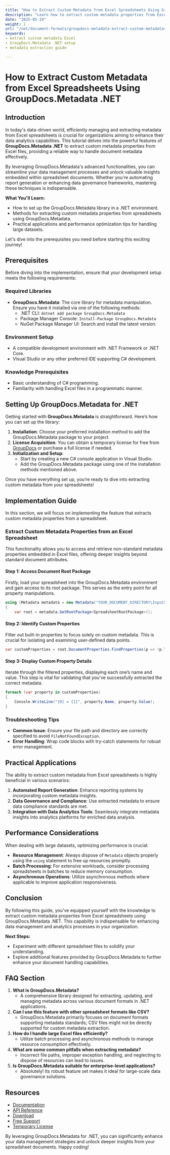 ```yaml
---
title: "How to Extract Custom Metadata from Excel Spreadsheets Using GroupDocs.Metadata .NET"
description: "Learn how to extract custom metadata properties from Excel spreadsheets using GroupDocs.Metadata .NET. Streamline your data management processes with our step-by-step guide."
date: "2025-05-19"
weight: 1
url: "/net/document-formats/groupdocs-metadata-extract-custom-metadataspreadsheet/"
keywords:
- extract custom metadata Excel
- GroupDocs.Metadata .NET setup
- metadata extraction guide

---
```



# How to Extract Custom Metadata from Excel Spreadsheets Using GroupDocs.Metadata .NET

## Introduction
In today's data-driven world, efficiently managing and extracting metadata from Excel spreadsheets is crucial for organizations aiming to enhance their data analytics capabilities. This tutorial delves into the powerful features of **GroupDocs.Metadata .NET** to extract custom metadata properties from Excel files, providing a reliable way to handle document metadata effectively.

By leveraging GroupDocs.Metadata's advanced functionalities, you can streamline your data management processes and unlock valuable insights embedded within spreadsheet documents. Whether you're automating report generation or enhancing data governance frameworks, mastering these techniques is indispensable.

**What You'll Learn:**
- How to set up the GroupDocs.Metadata library in a .NET environment.
- Methods for extracting custom metadata properties from spreadsheets using GroupDocs.Metadata.
- Practical applications and performance optimization tips for handling large datasets.

Let's dive into the prerequisites you need before starting this exciting journey!

## Prerequisites
Before diving into the implementation, ensure that your development setup meets the following requirements:

### Required Libraries
- **GroupDocs.Metadata**: The core library for metadata manipulation. Ensure you have it installed via one of the following methods:
  - .NET CLI: `dotnet add package GroupDocs.Metadata`
  - Package Manager Console: `Install-Package GroupDocs.Metadata`
  - NuGet Package Manager UI: Search and install the latest version.

### Environment Setup
- A compatible development environment with .NET Framework or .NET Core.
- Visual Studio or any other preferred IDE supporting C# development.

### Knowledge Prerequisites
- Basic understanding of C# programming.
- Familiarity with handling Excel files in a programmatic manner.

## Setting Up GroupDocs.Metadata for .NET
Getting started with **GroupDocs.Metadata** is straightforward. Here’s how you can set up the library:

1. **Installation**: Choose your preferred installation method to add the GroupDocs.Metadata package to your project.
2. **License Acquisition**: You can obtain a temporary license for free from [GroupDocs](https://purchase.groupdocs.com/temporary-license/) or purchase a full license if needed.
3. **Initialization and Setup**:
   - Start by creating a new C# console application in Visual Studio.
   - Add the GroupDocs.Metadata package using one of the installation methods mentioned above.

Once you have everything set up, you’re ready to dive into extracting custom metadata from your spreadsheets!

## Implementation Guide
In this section, we will focus on implementing the feature that extracts custom metadata properties from a spreadsheet. 

### Extract Custom Metadata Properties from an Excel Spreadsheet
This functionality allows you to access and retrieve non-standard metadata properties embedded in Excel files, offering deeper insights beyond standard document attributes.

#### Step 1: Access Document Root Package
Firstly, load your spreadsheet into the GroupDocs.Metadata environment and gain access to its root package. This serves as the entry point for all property manipulations.
```csharp
using (Metadata metadata = new Metadata("YOUR_DOCUMENT_DIRECTORY\InputXls"))
{
    var root = metadata.GetRootPackage<SpreadsheetRootPackage>();
```
#### Step 2: Identify Custom Properties
Filter out built-in properties to focus solely on custom metadata. This is crucial for isolating and examining user-defined data points.
```csharp
var customProperties = root.DocumentProperties.FindProperties(p => !p.Tags.Contains(Tags.Document.BuiltIn));
```
#### Step 3: Display Custom Property Details
Iterate through the filtered properties, displaying each one’s name and value. This step is vital for validating that you’ve successfully extracted the correct metadata.
```csharp
foreach (var property in customProperties)
{
    Console.WriteLine("{0} = {1}", property.Name, property.Value);
}
```
### Troubleshooting Tips
- **Common Issue**: Ensure your file path and directory are correctly specified to avoid `FileNotFoundException`.
- **Error Handling**: Wrap code blocks with try-catch statements for robust error management.

## Practical Applications
The ability to extract custom metadata from Excel spreadsheets is highly beneficial in various scenarios:
1. **Automated Report Generation**: Enhance reporting systems by incorporating custom metadata insights.
2. **Data Governance and Compliance**: Use extracted metadata to ensure data compliance standards are met.
3. **Integration with Data Analytics Tools**: Seamlessly integrate metadata insights into analytics platforms for enriched data analysis.

## Performance Considerations
When dealing with large datasets, optimizing performance is crucial:
- **Resource Management**: Always dispose of `Metadata` objects properly using the `using` statement to free up resources promptly.
- **Batch Processing**: For extensive workloads, consider processing spreadsheets in batches to reduce memory consumption.
- **Asynchronous Operations**: Utilize asynchronous methods where applicable to improve application responsiveness.

## Conclusion
By following this guide, you've equipped yourself with the knowledge to extract custom metadata properties from Excel spreadsheets using GroupDocs.Metadata .NET. This capability is indispensable for enhancing data management and analytics processes in your organization.

**Next Steps:**
- Experiment with different spreadsheet files to solidify your understanding.
- Explore additional features provided by GroupDocs.Metadata to further enhance your document handling capabilities.

## FAQ Section
1. **What is GroupDocs.Metadata?**
   - A comprehensive library designed for extracting, updating, and managing metadata across various document formats in .NET applications.
2. **Can I use this feature with other spreadsheet formats like CSV?**
   - GroupDocs.Metadata primarily focuses on document formats supporting metadata standards; CSV files might not be directly supported for custom metadata extraction.
3. **How do I handle large Excel files efficiently?**
   - Utilize batch processing and asynchronous methods to manage resource consumption effectively.
4. **What are some common pitfalls when extracting metadata?**
   - Incorrect file paths, improper exception handling, and neglecting to dispose of resources can lead to issues.
5. **Is GroupDocs.Metadata suitable for enterprise-level applications?**
   - Absolutely! Its robust feature set makes it ideal for large-scale data governance solutions.

## Resources
- [Documentation](https://docs.groupdocs.com/metadata/net/)
- [API Reference](https://reference.groupdocs.com/metadata/net/)
- [Download](https://releases.groupdocs.com/metadata/net/)
- [Free Support](https://forum.groupdocs.com/c/metadata/)
- [Temporary License](https://purchase.groupdocs.com/temporary-license/)

By leveraging GroupDocs.Metadata for .NET, you can significantly enhance your data management strategies and unlock deeper insights from your spreadsheet documents. Happy coding!
